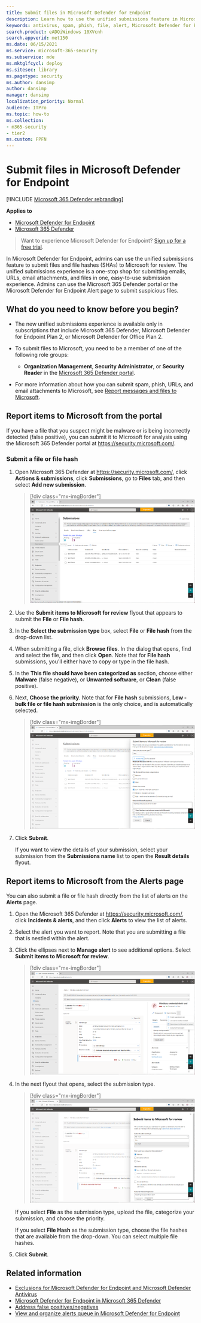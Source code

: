 ```yaml
---
title: Submit files in Microsoft Defender for Endpoint
description: Learn how to use the unified submissions feature in Microsoft 365 Defender to submit suspicious emails, URLs, email attachments, and files to Microsoft for scanning.
keywords: antivirus, spam, phish, file, alert, Microsoft Defender for Endpoint, false positive, false negative, blocked file, blocked url, submission, submit, report
search.product: eADQiWindows 10XVcnh
search.appverid: met150
ms.date: 06/15/2021
ms.service: microsoft-365-security
ms.subservice: mde
ms.mktglfcycl: deploy
ms.sitesec: library
ms.pagetype: security
ms.author: dansimp
author: dansimp
manager: dansimp
localization_priority: Normal
audience: ITPro
ms.topic: how-to
ms.collection: 
- m365-security
- tier2
ms.custom: FPFN
---
```


# Submit files in Microsoft Defender for Endpoint

[!INCLUDE [Microsoft 365 Defender rebranding](../../includes/microsoft-defender.md)]

**Applies to**

- [Microsoft Defender for Endpoint](https://go.microsoft.com/fwlink/p/?linkid=2146806)
- [Microsoft 365 Defender](https://go.microsoft.com/fwlink/?linkid=2118804)

> Want to experience Microsoft Defender for Endpoint? [Sign up for a free trial](https://www.microsoft.com/microsoft-365/windows/microsoft-defender-atp?ocid=docs-wdatp-usewdatp-abovefoldlink).

In Microsoft Defender for Endpoint, admins can use the unified submissions feature to submit files and file hashes (SHAs) to Microsoft for review. The unified submissions experience is a one-stop shop for submitting emails, URLs, email attachments, and files in one, easy-to-use submission experience. Admins can use the Microsoft 365 Defender portal or the Microsoft Defender for Endpoint Alert page to submit suspicious files.

## What do you need to know before you begin?

- The new unified submissions experience is available only in subscriptions that include Microsoft 365 Defender, Microsoft Defender for Endpoint Plan 2, or Microsoft Defender for Office Plan 2.

- To submit files to Microsoft, you need to be a member of one of the following role groups:

  - **Organization Management**, **Security Administrator**, or **Security Reader** in the [Microsoft 365 Defender portal](../office-365-security/mdo-portal-permissions.md).

- For more information about how you can submit spam, phish, URLs, and email attachments to Microsoft, see [Report messages and files to Microsoft](../office-365-security/submissions-report-messages-files-to-microsoft.md).

## Report items to Microsoft from the portal

If you have a file that you suspect might be malware or is being incorrectly detected (false positive), you can submit it to Microsoft for analysis using the Microsoft 365 Defender portal at https://security.microsoft.com/.

### Submit a file or file hash

1. Open Microsoft 365 Defender at <https://security.microsoft.com/>, click **Actions & submissions**, click **Submissions**, go to **Files** tab, and then select **Add new submission**.

    > [!div class="mx-imgBorder"]
    > ![Add new submission](../../media/unified-admin-submission-new.png)

2. Use the **Submit items to Microsoft for review** flyout that appears to submit the **File** or **File hash**.

3. In the **Select the submission type** box, select **File** or **File hash** from the drop-down list.

4. When submitting a file, click **Browse files**. In the dialog that opens, find and select the file, and then click **Open**. Note that for **File hash** submissions, you'll either have to copy or type in the file hash.

5. In the **This file should have been categorized as** section, choose either **Malware** (false negative), or **Unwanted software**, or **Clean** (false positive).

6. Next, **Choose the priority**. Note that for **File hash** submissions, **Low - bulk file or file hash submission** is the only choice, and is automatically selected.

    > [!div class="mx-imgBorder"]
    > ![Submit items to Microsoft for review](../../media/unified-admin-submission-file.png)

7. Click **Submit**.

   If you want to view the details of your submission, select your submission from the **Submissions name** list to open the **Result details** flyout.

## Report items to Microsoft from the Alerts page

You can also submit a file or file hash directly from the list of alerts on the **Alerts** page.

1. Open the Microsoft 365 Defender at <https://security.microsoft.com/>, click **Incidents & alerts**, and then click **Alerts** to view the list of alerts.

2. Select the alert you want to report. Note that you are submitting a file that is nestled within the alert.

3. Click the ellipses next to **Manage alert** to see additional options. Select **Submit items to Microsoft for review**.

    > [!div class="mx-imgBorder"]
    > ![Submit items from alerts queue](../../media/unified-admin-submission-alerts-queue.png)

4. In the next flyout that opens, select the submission type.

    > [!div class="mx-imgBorder"]
    > ![Complete the required fields](../../media/unified-admin-submission-alert-queue-flyout.png)

    If you select **File** as the submission type, upload the file, categorize your submission, and choose the priority.

    If you select **File Hash** as the submission type, choose the file hashes that are available from the drop-down. You can select multiple file hashes.

5. Click **Submit**.

## Related information

- [Exclusions for Microsoft Defender for Endpoint and Microsoft Defender Antivirus](defender-endpoint-antivirus-exclusions.md)
- [Microsoft Defender for Endpoint in Microsoft 365 Defender](../defender/microsoft-365-security-center-mde.md)
- [Address false positives/negatives](defender-endpoint-false-positives-negatives.md)
- [View and organize alerts queue in Microsoft Defender for Endpoint](alerts-queue.md)
